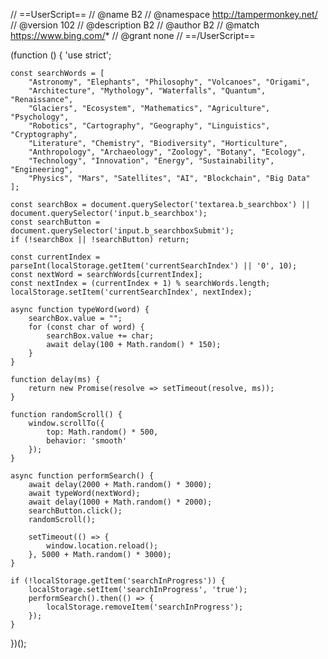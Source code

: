 // ==UserScript==
// @name         B2
// @namespace    http://tampermonkey.net/
// @version      102
// @description  B2
// @author       B2
// @match        https://www.bing.com/*
// @grant        none
// ==/UserScript==

(function () {
    'use strict';

    const searchWords = [
        "Astronomy", "Elephants", "Philosophy", "Volcanoes", "Origami",
        "Architecture", "Mythology", "Waterfalls", "Quantum", "Renaissance",
        "Glaciers", "Ecosystem", "Mathematics", "Agriculture", "Psychology",
        "Robotics", "Cartography", "Geography", "Linguistics", "Cryptography",
        "Literature", "Chemistry", "Biodiversity", "Horticulture",
        "Anthropology", "Archaeology", "Zoology", "Botany", "Ecology",
        "Technology", "Innovation", "Energy", "Sustainability", "Engineering",
        "Physics", "Mars", "Satellites", "AI", "Blockchain", "Big Data"
    ];

    const searchBox = document.querySelector('textarea.b_searchbox') || document.querySelector('input.b_searchbox');
    const searchButton = document.querySelector('input.b_searchboxSubmit');
    if (!searchBox || !searchButton) return;

    const currentIndex = parseInt(localStorage.getItem('currentSearchIndex') || '0', 10);
    const nextWord = searchWords[currentIndex];
    const nextIndex = (currentIndex + 1) % searchWords.length;
    localStorage.setItem('currentSearchIndex', nextIndex);

    async function typeWord(word) {
        searchBox.value = "";
        for (const char of word) {
            searchBox.value += char;
            await delay(100 + Math.random() * 150);
        }
    }

    function delay(ms) {
        return new Promise(resolve => setTimeout(resolve, ms));
    }

    function randomScroll() {
        window.scrollTo({
            top: Math.random() * 500,
            behavior: 'smooth'
        });
    }

    async function performSearch() {
        await delay(2000 + Math.random() * 3000);
        await typeWord(nextWord);
        await delay(1000 + Math.random() * 2000);
        searchButton.click();
        randomScroll();

        setTimeout(() => {
            window.location.reload();
        }, 5000 + Math.random() * 3000);
    }

    if (!localStorage.getItem('searchInProgress')) {
        localStorage.setItem('searchInProgress', 'true');
        performSearch().then(() => {
            localStorage.removeItem('searchInProgress');
        });
    }

})();
